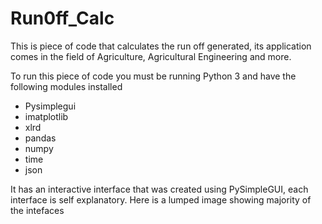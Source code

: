 # Run0ff_Calc
This is piece of code that calculates the run off generated, its application comes in the field of Agriculture, Agricultural Engineering and more.

To run this piece of code you must be running Python 3 and have the following modules installed
<ul>
  <li>Pysimplegui</li>
  <li>imatplotlib</li>
  <li>xlrd</li>
  <li>pandas</li>
  <li>numpy</li>
  <li>time</li>
  <li>json</li>
</ul>

It has an interactive interface that was created using PySimpleGUI, each interface is self explanatory.
Here is a lumped image showing majority of the intefaces
